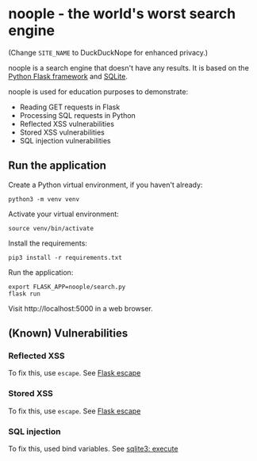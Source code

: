 # noople - the world's worst search engine

(Change `SITE_NAME` to DuckDuckNope for enhanced privacy.)

noople is a search engine that doesn't have any results. It is based on the [Python Flask framework](https://flask.palletsprojects.com/en/1.1.x/) and [SQLite](https://www.sqlite.org/index.html).

noople is used for education purposes to demonstrate:

* Reading GET requests in Flask
* Processing SQL requests in Python
* Reflected XSS vulnerabilities
* Stored XSS vulnerabilities
* SQL injection vulnerabilities

## Run the application

Create a Python virtual environment, if you haven't already:

    python3 -m venv venv

Activate your virtual environment:

    source venv/bin/activate

Install the requirements:

    pip3 install -r requirements.txt

Run the application:

    export FLASK_APP=noople/search.py
    flask run

Visit http://localhost:5000 in a web browser.

## (Known) Vulnerabilities

### Reflected XSS

To fix this, use `escape`. See [Flask escape](https://flask.palletsprojects.com/en/1.1.x/api/#flask.escape)

### Stored XSS

To fix this, use `escape`. See [Flask escape](https://flask.palletsprojects.com/en/1.1.x/api/#flask.escape)

### SQL injection

To fix this, used bind variables. See [sqlite3: execute](https://docs.python.org/3/library/sqlite3.html#sqlite3.Cursor.execute)
